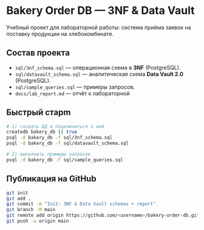 # Bakery Order DB — 3NF & Data Vault

Учебный проект для лабораторной работы: система приёма заявок на поставку продукции на хлебокомбинате.

## Состав проекта
- `sql/3nf_schema.sql` — операционная схема в **3NF** (PostgreSQL).
- `sql/datavault_schema.sql` — аналитическая схема **Data Vault 2.0** (PostgreSQL).
- `sql/sample_queries.sql` — примеры запросов.
- `docs/lab_report.md` — отчёт к лабораторной 

## Быстрый старm
```bash
# 1) создать БД и подключиться к ней
createdb bakery_db || true
psql -d bakery_db -f sql/3nf_schema.sql
psql -d bakery_db -f sql/datavault_schema.sql

# 2) выполнить примеры запросов
psql -d bakery_db -f sql/sample_queries.sql
```

## Публикация на GitHub
```bash
git init
git add .
git commit -m "Init: 3NF & Data Vault schemas + report"
git branch -M main
git remote add origin https://github.com/<username>/bakery-order-db.git
git push -u origin main
```